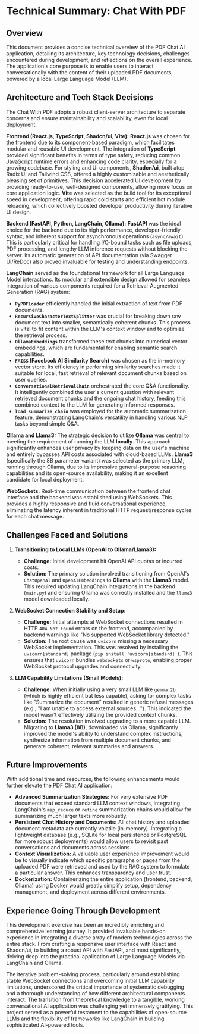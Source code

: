 # Technical Summary: Chat With PDF

## Overview

This document provides a concise technical overview of the PDF Chat AI application, detailing its architecture, key technology decisions, challenges encountered during development, and reflections on the overall experience. The application's core purpose is to enable users to interact conversationally with the content of their uploaded PDF documents, powered by a local Large Language Model (LLM).

## Architecture and Tech Stack Decisions

The Chat With PDF adopts a robust client-server architecture to separate concerns and ensure maintainability and scalability, even for local deployment.

**Frontend (React.js, TypeScript, Shadcn/ui, Vite):**
**React.js** was chosen for the frontend due to its component-based paradigm, which facilitates modular and reusable UI development. The integration of **TypeScript** provided significant benefits in terms of type safety, reducing common JavaScript runtime errors and enhancing code clarity, especially for a growing codebase. For styling and UI components, **Shadcn/ui**, built atop Radix UI and Tailwind CSS, offered a highly customizable and aesthetically pleasing set of primitives. This decision accelerated UI development by providing ready-to-use, well-designed components, allowing more focus on core application logic. **Vite** was selected as the build tool for its exceptional speed in development, offering rapid cold starts and efficient hot module reloading, which collectively boosted developer productivity during iterative UI design.

**Backend (FastAPI, Python, LangChain, Ollama):**
**FastAPI** was the ideal choice for the backend due to its high performance, developer-friendly syntax, and inherent support for asynchronous operations (`async/await`). This is particularly critical for handling I/O-bound tasks such as file uploads, PDF processing, and lengthy LLM inference requests without blocking the server. Its automatic generation of API documentation (via Swagger UI/ReDoc) also proved invaluable for testing and understanding endpoints.

**LangChain** served as the foundational framework for all Large Language Model interactions. Its modular and extensible design allowed for seamless integration of various components required for a Retrieval-Augmented Generation (RAG) system:
* **`PyPDFLoader`** efficiently handled the initial extraction of text from PDF documents.
* **`RecursiveCharacterTextSplitter`** was crucial for breaking down raw document text into smaller, semantically coherent chunks. This process is vital to fit content within the LLM's context window and to optimize the retrieval process.
* **`OllamaEmbeddings`** transformed these text chunks into numerical vector embeddings, which are fundamental for enabling semantic search capabilities.
* **`FAISS` (Facebook AI Similarity Search)** was chosen as the in-memory vector store. Its efficiency in performing similarity searches made it suitable for local, fast retrieval of relevant document chunks based on user queries.
* **`ConversationalRetrievalChain`** orchestrated the core Q&A functionality. It intelligently combined the user's current question with relevant retrieved document chunks and the ongoing chat history, feeding this combined context to the LLM for generating informed responses.
* **`load_summarize_chain`** was employed for the automatic summarization feature, demonstrating LangChain's versatility in handling various NLP tasks beyond simple Q&A.

**Ollama and Llama3:** The strategic decision to utilize **Ollama** was central to meeting the requirement of running the LLM **locally**. This approach significantly enhances user privacy by keeping data on the user's machine and entirely bypasses API costs associated with cloud-based LLMs. **Llama3** (specifically the 8B parameter variant) was selected as the primary LLM, running through Ollama, due to its impressive general-purpose reasoning capabilities and its open-source availability, making it an excellent candidate for local deployment.

**WebSockets:** Real-time communication between the frontend chat interface and the backend was established using WebSockets. This provides a highly responsive and fluid conversational experience, eliminating the latency inherent in traditional HTTP request/response cycles for each chat message.

## Challenges Faced and Solutions

1.  **Transitioning to Local LLMs (OpenAI to Ollama/Llama3):**
    -   **Challenge:** Initial development hit OpenAI API quotas or incurred costs.
    -   **Solution:** The primary solution involved transitioning from OpenAI's `ChatOpenAI` and `OpenAIEmbeddings` to **Ollama** with the **Llama3** model. This required updating LangChain integrations in the backend (`main.py`) and ensuring Ollama was correctly installed and the `llama3` model downloaded locally.

2.  **WebSocket Connection Stability and Setup:**
    * **Challenge:** Initial attempts at WebSocket connections resulted in HTTP `404 Not Found` errors on the frontend, accompanied by backend warnings like "No supported WebSocket library detected."
    * **Solution:** The root cause was `uvicorn` missing a necessary WebSocket implementation. This was resolved by installing the `uvicorn[standard]` package (`pip install 'uvicorn[standard]'`). This ensures that `uvicorn` bundles `websockets` or `wsproto`, enabling proper WebSocket protocol upgrades and connectivity.

3.  **LLM Capability Limitations (Small Models):**
    * **Challenge:** When initially using a very small LLM like `gemma:2b` (which is highly efficient but less capable), asking for complex tasks like "Summarize the document" resulted in generic refusal messages (e.g., "I am unable to access external sources..."). This indicated the model wasn't effectively utilizing the provided context chunks.
    * **Solution:** The resolution involved upgrading to a more capable LLM. Migrating to **Llama3 (8B)**, downloaded via Ollama, significantly improved the model's ability to understand complex instructions, synthesize information from multiple document chunks, and generate coherent, relevant summaries and answers.

## Future Improvements

With additional time and resources, the following enhancements would further elevate the PDF Chat AI application:

* **Advanced Summarization Strategies:** For very extensive PDF documents that exceed standard LLM context windows, integrating LangChain's `map_reduce` or `refine` summarization chains would allow for summarizing much larger texts more robustly.
* **Persistent Chat History and Documents:** All chat history and uploaded document metadata are currently volatile (in-memory). Integrating a lightweight database (e.g., SQLite for local persistence or PostgreSQL for more robust deployments) would allow users to revisit past conversations and documents across sessions.
* **Context Visualization:** A valuable user experience improvement would be to visually indicate which specific paragraphs or pages from the uploaded PDF were retrieved and used by the RAG system to formulate a particular answer. This enhances transparency and user trust.
* **Dockerization:** Containerizing the entire application (frontend, backend, Ollama) using Docker would greatly simplify setup, dependency management, and deployment across different environments.

## Experience Going Through Development

This development exercise has been an incredibly enriching and comprehensive learning journey. It provided invaluable hands-on experience in integrating a diverse array of modern technologies across the entire stack. From crafting a responsive user interface with React and Shadcn/ui, to building a robust API with FastAPI, and most significantly, delving deep into the practical application of Large Language Models via LangChain and Ollama.

The iterative problem-solving process, particularly around establishing stable WebSocket connections and overcoming initial LLM capability limitations, underscored the critical importance of systematic debugging and a thorough understanding of how different architectural components interact. The transition from theoretical knowledge to a tangible, working conversational AI application was challenging yet immensely gratifying. This project served as a powerful testament to the capabilities of open-source LLMs and the flexibility of frameworks like LangChain in building sophisticated AI-powered tools.